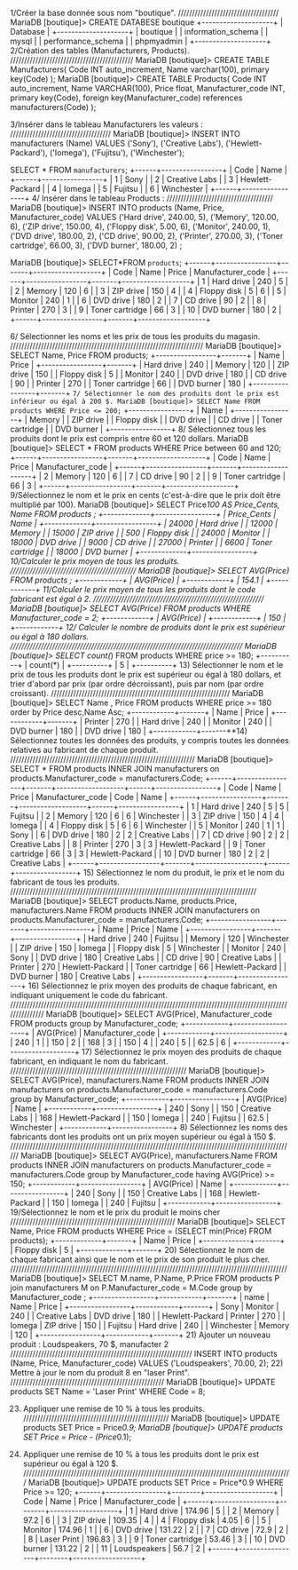
1/Créer la base donnée sous nom "boutique".
////////////////////////////////////
MariaDB [boutique]> CREATE DATABESE boutique
+--------------------+
| Database           |
+--------------------+
| boutique           |
| information_schema |
| mysql              |
| performance_schema |
| phpmyadmin         |
+--------------------+
2/Création des tables (Manufacturers, Products).
////////////////////////////////////////////
MariaDB [boutique]> CREATE TABLE Manufacturers(
Code INT auto_increment,
    Name varchar(100),
    primary key(Code)
);
MariaDB [boutique]> CREATE TABLE Products(
Code INT auto_increment,
Name VARCHAR(100),
Price float,
Manufacturer_code INT,
primary key(Code),
foreign key(Manufacturer_code) references manufacturers(Code)
);

3/Insérer dans le tableau Manufacturers les valeurs :
////////////////////////////////////
MariaDB [boutique]> INSERT INTO manufacturers (Name) VALUES ('Sony'), 
('Creative Labs'), ('Hewlett-Packard'), 
('Iomega'), ('Fujitsu'), ('Winchester');

SELECT * FROM `manufacturers`;
+------+-----------------+
| Code | Name            |
+------+-----------------+
|    1 | Sony            |
|    2 | Creative Labs   |
|    3 | Hewlett-Packard |
|    4 | Iomega          |
|    5 | Fujitsu         |
|    6 | Winchester      |
+------+-----------------+
4/ Insérer dans le tableau Products :
//////////////////////////////////////
MariaDB [boutique]> INSERT INTO products (Name, Price, Manufacturer_code) VALUES 
('Hard drive', 240.00, 5),
('Memory', 120.00, 6),
('ZIP drive', 150.00, 4),
('Floppy disk', 5.00, 6),
('Monitor', 240.00, 1),
('DVD drive', 180.00, 2),
('CD drive', 90.00, 2),
('Printer', 270.00, 3),
('Toner cartridge', 66.00, 3),
('DVD burner', 180.00, 2) ;

MariaDB [boutique]> SELECT*FROM `products`;
+------+-----------------+-------+-------------------+
| Code | Name            | Price | Manufacturer_code |
+------+-----------------+-------+-------------------+
|    1 | Hard drive      |   240 |                 5 |
|    2 | Memory          |   120 |                 6 |
|    3 | ZIP drive       |   150 |                 4 |
|    4 | Floppy disk     |     5 |                 6 |
|    5 | Monitor         |   240 |                 1 |
|    6 | DVD drive       |   180 |                 2 |
|    7 | CD drive        |    90 |                 2 |
|    8 | Printer         |   270 |                 3 |
|    9 | Toner cartridge |    66 |                 3 |
|   10 | DVD burner      |   180 |                 2 |
+------+-----------------+-------+-------------------+

6/ Sélectionner les noms et les prix de tous les produits du magasin.
/////////////////////////////////////////////////////////////////////
MariaDB [boutique]> SELECT Name, Price FROM products;
+-----------------+-------+
| Name            | Price |
+-----------------+-------+
| Hard drive      |   240 |
| Memory          |   120 |
| ZIP drive       |   150 |
| Floppy disk     |     5 |
| Monitor         |   240 |
| DVD drive       |   180 |
| CD drive        |    90 |
| Printer         |   270 |
| Toner cartridge |    66 |
| DVD burner      |   180 |
+-----------------+-------+
`7/ Sélectionner le nom des produits dont le prix est inférieur ou égal à 200 $.
MariaDB [boutique]> SELECT Name FROM products WHERE Price <= 200;`
+-----------------+
| Name            |
+-----------------+
| Memory          |
| ZIP drive       |
| Floppy disk     |
| DVD drive       |
| CD drive        |
| Toner cartridge |
| DVD burner      |
+-----------------+
8/ Sélectionnez tous les produits dont le prix est compris entre 60 et 120 dollars.
MariaDB [boutique]> SELECT * FROM products WHERE Price between 60 and 120;
+------+-----------------+-------+-------------------+
| Code | Name            | Price | Manufacturer_code |
+------+-----------------+-------+-------------------+
|    2 | Memory          |   120 |                 6 |
|    7 | CD drive        |    90 |                 2 |
|    9 | Toner cartridge |    66 |                 3 |
+------+-----------------+-------+-------------------+
9/Sélectionnez le nom et le prix en cents (c'est-à-dire que le prix doit être multiplié par 100).
MariaDB [boutique]> SELECT Price*100  AS Price_Cents, Name FROM products ;
+-------------+-----------------+
| Price_Cents | Name            |
+-------------+-----------------+
|       24000 | Hard drive      |
|       12000 | Memory          |
|       15000 | ZIP drive       |
|         500 | Floppy disk     |
|       24000 | Monitor         |
|       18000 | DVD drive       |
|        9000 | CD drive        |
|       27000 | Printer         |
|        6600 | Toner cartridge |
|       18000 | DVD burner      |
+-------------+-----------------+
10/Calculer le prix moyen de tous les produits.
/////////////////////////////////////////////
MariaDB [boutique]> SELECT AVG(Price) FROM products ;
+------------+
| AVG(Price) |
+------------+
|      154.1 |
+------------+
11/Calculer le prix moyen de tous les produits dont le code fabricant est égal à 2.
/////////////////////////////////////////////////////////////
MariaDB [boutique]> SELECT AVG(Price) FROM products WHERE Manufacturer_code = 2;
+------------+
| AVG(Price) |
+------------+
|        150 |
+------------+
12/ Calculer le nombre de produits dont le prix est supérieur ou égal à 180 dollars.
///////////////////////////////////////////////////////////////////////////////////
MariaDB [boutique]> SELECT count(*) FROM products WHERE price >= 180;
+----------+
| count(*) |
+----------+
|        5 |
+----------+
13) Sélectionner le nom et le prix de tous les produits dont le prix est supérieur ou égal à 180 dollars, et trier d'abord par prix (par ordre décroissant), puis par nom (par ordre croissant).
////////////////////////////////////////////////////////////////
MariaDB [boutique]> SELECT Name , Price FROM products WHERE price >= 180 order by Price desc,Name Asc;
+------------+-------+
| Name       | Price |
+------------+-------+
| Printer    |   270 |
| Hard drive |   240 |
| Monitor    |   240 |
| DVD burner |   180 |
| DVD drive  |   180 |
+------------+-------+*14) Sélectionnez toutes les données des produits, y compris toutes les données relatives au fabricant de chaque produit.
//////////////////////////////////////////////////////////////////
MariaDB [boutique]> SELECT * FROM products INNER JOIN manufacturers on products.Manufacturer_code = manufacturers.Code;
+------+-----------------+-------+-------------------+------+-----------------+
| Code | Name            | Price | Manufacturer_code | Code | Name            |
+------+-----------------+-------+-------------------+------+-----------------+
|    1 | Hard drive      |   240 |                 5 |    5 | Fujitsu         |
|    2 | Memory          |   120 |                 6 |    6 | Winchester      |
|    3 | ZIP drive       |   150 |                 4 |    4 | Iomega          |
|    4 | Floppy disk     |     5 |                 6 |    6 | Winchester      |
|    5 | Monitor         |   240 |                 1 |    1 | Sony            |
|    6 | DVD drive       |   180 |                 2 |    2 | Creative Labs   |
|    7 | CD drive        |    90 |                 2 |    2 | Creative Labs   |
|    8 | Printer         |   270 |                 3 |    3 | Hewlett-Packard |
|    9 | Toner cartridge |    66 |                 3 |    3 | Hewlett-Packard |
|   10 | DVD burner      |   180 |                 2 |    2 | Creative Labs   |
+------+-----------------+-------+-------------------+------+-----------------+
15) Sélectionnez le nom du produit, le prix et le nom du fabricant de tous les produits.
////////////////////////////////////////////////////////////////////////////////////////
MariaDB [boutique]> SELECT products.Name, products.Price, manufacturers.Name FROM products INNER JOIN manufacturers on products.Manufacturer_code = manufacturers.Code;
+-----------------+-------+-----------------+
| Name            | Price | Name            |
+-----------------+-------+-----------------+
| Hard drive      |   240 | Fujitsu         |
| Memory          |   120 | Winchester      |
| ZIP drive       |   150 | Iomega          |
| Floppy disk     |     5 | Winchester      |
| Monitor         |   240 | Sony            |
| DVD drive       |   180 | Creative Labs   |
| CD drive        |    90 | Creative Labs   |
| Printer         |   270 | Hewlett-Packard |
| Toner cartridge |    66 | Hewlett-Packard |
| DVD burner      |   180 | Creative Labs   |
+-----------------+-------+-----------------+
16) Sélectionnez le prix moyen des produits de chaque fabricant, en indiquant uniquement le code du fabricant.
///////////////////////////////////////////////////////////////////////////////////////////////////////////////
MariaDB [boutique]> SELECT  AVG(Price), Manufacturer_code FROM products group by Manufacturer_code;
+------------+-------------------+
| AVG(Price) | Manufacturer_code |
+------------+-------------------+
|        240 |                 1 |
|        150 |                 2 |
|        168 |                 3 |
|        150 |                 4 |
|        240 |                 5 |
|       62.5 |                 6 |
+------------+-------------------+
17) Sélectionnez le prix moyen des produits de chaque fabricant, en indiquant le nom du fabricant.
///////////////////////////////////////////////////////////////
MariaDB [boutique]> SELECT  AVG(Price), manufacturers.Name FROM products INNER JOIN manufacturers on products.Manufacturer_code = manufacturers.Code group by Manufacturer_code;
+------------+-----------------+
| AVG(Price) | Name            |
+------------+-----------------+
|        240 | Sony            |
|        150 | Creative Labs   |
|        168 | Hewlett-Packard |
|        150 | Iomega          |
|        240 | Fujitsu         |
|       62.5 | Winchester      |
+------------+-----------------+
8) Sélectionnez les noms des fabricants dont les produits ont un prix moyen supérieur ou égal à 150 $.
//////////////////////////////////////////////////////////////////////////////////////////////////////
MariaDB [boutique]> SELECT  AVG(Price), manufacturers.Name FROM products INNER JOIN manufacturers on products.Manufacturer_code = manufacturers.Code group by Manufacturer_code  having AVG(Price) >= 150;
+------------+-----------------+
| AVG(Price) | Name            |
+------------+-----------------+
|        240 | Sony            |
|        150 | Creative Labs   |
|        168 | Hewlett-Packard |
|        150 | Iomega          |
|        240 | Fujitsu         |
+------------+-----------------+
 19/Sélectionnez le nom et le prix du produit le moins cher
///////////////////////////////////////////////////////////
MariaDB [boutique]> SELECT Name, Price FROM products WHERE Price = (SELECT min(Price) FROM products);
+-------------+-------+
| Name        | Price |
+-------------+-------+
| Floppy disk |     5 |
+-------------+-------+
20) Sélectionnez le nom de chaque fabricant ainsi que le nom et le prix de son produit le plus cher.
///////////////////////////////////////////////////////////////////////////////////////////////////
MariaDB [boutique]>  SELECT M.name, P.Name, P.Price FROM products P join manufacturers M on P.Manufacturer_code = M.Code group by Manufacturer_code ;
+-----------------+------------+-------+
| name            | Name       | Price |
+-----------------+------------+-------+
| Sony            | Monitor    |   240 |
| Creative Labs   | DVD drive  |   180 |
| Hewlett-Packard | Printer    |   270 |
| Iomega          | ZIP drive  |   150 |
| Fujitsu         | Hard drive |   240 |
| Winchester      | Memory     |   120 |
+-----------------+------------+-------+
21) Ajouter un nouveau produit : Loudspeakers, 70 $, manufacter 2
/////////////////////////////////////////////////////////////////
INSERT INTO products (Name, Price, Manufacturer_code) VALUES ('Loudspeakers', 70.00, 2);
22) Mettre à jour le nom du produit 8 en "laser Print".
///////////////////////////////////////////////////////
MariaDB [boutique]> UPDATE products SET Name = 'Laser Print' WHERE Code = 8;

23) Appliquer une remise de 10 % à tous les produits.
////////////////////////////////////////////////////
MariaDB [boutique]> UPDATE products SET Price = Price*0.9;
MariaDB [boutique]> UPDATE products SET Price = Price - (Price*0.1);

24) Appliquer une remise de 10 % à tous les produits dont le prix est supérieur ou égal à 120 $.
////////////////////////////////////////////////////////////////////////////////////////////////
MariaDB [boutique]> UPDATE products SET Price = Price*0.9 WHERE Price >= 120;
+------+-----------------+--------+-------------------+
| Code | Name            | Price  | Manufacturer_code |
+------+-----------------+--------+-------------------+
|    1 | Hard drive      | 174.96 |                 5 |
|    2 | Memory          |   97.2 |                 6 |
|    3 | ZIP drive       | 109.35 |                 4 |
|    4 | Floppy disk     |   4.05 |                 6 |
|    5 | Monitor         | 174.96 |                 1 |
|    6 | DVD drive       | 131.22 |                 2 |
|    7 | CD drive        |   72.9 |                 2 |
|    8 | Laser Print     | 196.83 |                 3 |
|    9 | Toner cartridge |  53.46 |                 3 |
|   10 | DVD burner      | 131.22 |                 2 |
|   11 | Loudspeakers    |   56.7 |                 2 |
+------+-----------------+--------+-------------------+

































